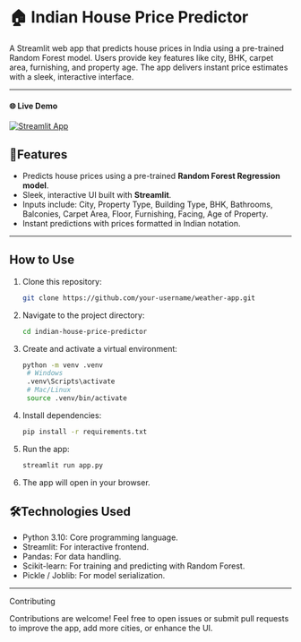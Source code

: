 # 🏠 Indian House Price Predictor

A Streamlit web app that predicts house prices in India using a pre-trained Random Forest model.
Users provide key features like city, BHK, carpet area, furnishing, and property age.
The app delivers instant price estimates with a sleek, interactive interface.

---
#### 🌐 Live Demo

  [![Streamlit App](https://static.streamlit.io/badges/streamlit_badge_black_white.svg)](https://indian-house-price-predictor.streamlit.app/)


## 🌟Features
- Predicts house prices using a pre-trained **Random Forest Regression model**.  
- Sleek, interactive UI built with **Streamlit**.  
- Inputs include: City, Property Type, Building Type, BHK, Bathrooms, Balconies, Carpet Area, Floor, Furnishing, Facing, Age of Property.  
- Instant predictions with prices formatted in Indian notation.  

---

## How to Use
1. Clone this repository:  
   ```bash
   git clone https://github.com/your-username/weather-app.git
   ```  
2. Navigate to the project directory:  
   ```bash
   cd indian-house-price-predictor
   ```  
3. Create and activate a virtual environment:  
   ```bash
   python -m venv .venv
    # Windows
    .venv\Scripts\activate
    # Mac/Linux
    source .venv/bin/activate
   ```  
4. Install dependencies:  
   ```bash
   pip install -r requirements.txt
   ```  
5. Run the app: 
   ```bash
   streamlit run app.py
   ``` 
6. The app will open in your browser.

## 🛠️Technologies Used
- Python 3.10: Core programming language.
- Streamlit: For interactive frontend.
- Pandas: For data handling.
- Scikit-learn: For training and predicting with Random Forest.
- Pickle / Joblib: For model serialization.
---
Contributing

Contributions are welcome! Feel free to open issues or submit pull requests to improve the app, add more cities, or enhance the UI.
